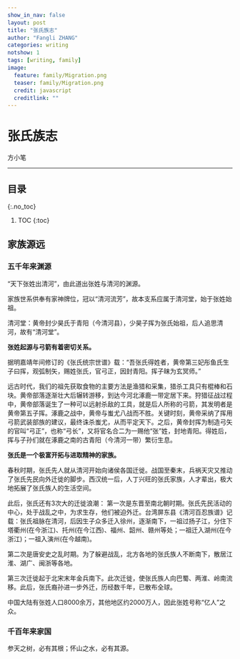 ```yaml
---
show_in_nav: false
layout: post
title: "张氏族志"
author: "Fangli ZHANG"
categories: writing
notshow: 1
tags: [writing, family]
image:
  feature: family/Migration.png
  teaser: family/Migration.png
  credit: javascript
  creditlink: ""
---
```




# 张氏族志

方小笔

------

## 目录
{:.no_toc}
1. TOC
{:toc}

## 家族源远
### 五千年来渊源

“天下张姓出清河”，由此道出张姓与清河的渊源。

家族世系供奉有家神牌位，冠以“清河流芳”，故本支系应属于清河堂，始于张姓始祖。

清河堂：黄帝封少昊氏于青阳（今清河县），少昊子挥为张氏始祖，后人追思清河，故有“清河堂”。

**张姓起源与弓箭有着密切关系。**

据明嘉靖年间修订的《张氏统宗世谱》载：“吾张氏得姓者，黄帝第三妃彤鱼氏生子曰挥，观弧制矢，赐姓张氏，官弓正，因封青阳。挥子昧为玄冥师。”

远古时代，我们的祖先获取食物的主要方法是渔猎和采集，猎杀工具只有棍棒和石块。黄帝部落逐渐壮大后辗转游移，到达今河北涿鹿一带定居下来。狩猎征战过程中，黄帝部落诞生了一种可以远射杀敌的工具，就是后人所称的弓箭，其发明者是黄帝第五子挥。涿鹿之战中，黄帝与蚩尤八战而不胜。关键时刻，黄帝采纳了挥用弓箭武装部族的建议，最终诛杀蚩尤，从而平定天下。之后，黄帝封挥为制造弓矢的官叫“弓正”，也称“弓长”，又将官名合二为一赐他“张”姓，封地青阳。得姓后，挥与子孙们就在涿鹿之南的古青阳（今清河一带）繁衍生息。


**张氏是一个极富开拓与进取精神的家族。**

春秋时期，张氏先人就从清河开始向诸侯各国迁徙。战国至秦末，兵祸天灾又推动了张氏先民向外迁徙的脚步。西汉统一后，人丁兴旺的张氏家族，人才辈出，极大地拓展了张氏族人的生活空间。

此后，张氏还有3次大的迁徙浪潮：
第一次是东晋至南北朝时期。张氏先民活动的中心，处于战乱之中，为求生存，他们被迫外迁。台湾屏东县《清河百忍族谱》记载：张氏祖脉在清河，后因生子众多迁入徐州，逐渐南下，一祖过扬子江，分住下塔衢州(在今浙江)、托州(在今江西)、福州、韶州、赣州等处；一祖迁入湖州(在今浙江)；一祖入演州(在今越南)。

第二次是唐安史之乱时期。为了躲避战乱，北方各地的张氏族人不断南下，散居江淮、湖广、闽浙等各地。

第三次迁徙起于北宋末年金兵南下。此次迁徙，使张氏族人向巴蜀、两淮、岭南流移。此后，张氏裔孙进一步外迁，历经数千年，已散布全球。

<!--
**十一世：张单**

挥之十一世孙张单，因发明“灶”被人称为“灶君公”。灶神，全衔是“九天东厨司命太乙元皇定福奏善天尊”，俗称“灶君”，或称“灶君公”、“司命真君”、“九天东厨司命主”、“香厨妙供天尊”或“灶王”，北方称他为“灶王爷”，鸾门尊奉为三恩主之一，也就是厨房之神。

**十二世：张天杰**

夏禹之父鲧所筑的防洪大堤——鲧堤，至今仍横卧在清河与威县交界处。鲧被杀后，禹承父志继续治水，他起用挥之十二世孙张天杰为“水正”之官，成全治水之功。

**秦末汉初：张良**

张良（约前250年—前189年），字子房，颍川城父（今河南禹州）人。秦末汉初杰出谋臣，与韩信、萧何并称为“汉初三杰”。

**东汉：张衡**

张衡（78年—139年），字平子。汉族，南阳西鄂（今河南南阳市石桥镇）人，南阳五圣之一，与司马相如、扬雄、班固并称汉赋四大家。中国东汉时期伟大的天文学家、数学家、发明家、地理学家、文学家，在东汉历任郎中、太史令、侍中、河间相等职。

**东汉末年：张仲景**

张仲景（约公元150～154年——约公元215～219年），名机，字仲景，东汉南阳涅阳县（今河南省邓州市穰东镇张寨村）人。东汉末年著名医学家，被后人尊称为医圣。张仲景广泛收集医方，写出了传世巨著《伤寒杂病论》。它确立的辨证论治原则，是中医临床的基本原则，是中医的灵魂所在。

**东汉末年：张飞**

张飞（？—221年），字益德（《华阳国志》作翼德），涿郡（今河北涿州）人，三国时期蜀汉名将。张飞勇武过人，与结拜兄弟关羽并称为“万人敌”。

**明：张居正**

张居正（1525年5月24日－1582年7月9日），字叔大，号太岳，幼名张白圭，湖广荆州卫（湖北省荆州市）军籍。生于江陵县（荆州），故称之“张江陵”。嘉靖二十六年（1547）进士。明朝政治家、改革家、内阁首辅，辅佐万历皇帝朱翊钧进行“万历新政”，史称“张居正改革”。

**清：张三甲**

张三甲，清光绪二十四年（1898）武状元，是中国科举史上最后一位武状元。
张三甲,字鼎臣,号魁轩,又名荣甲,清光绪丙子年(1876年)十月五日生于开州户部寨村,一个清贫而又尚武世家。
-->
中国大陆有张姓人口8000余万，其他地区约2000万人，因此张姓号称“亿人”之众。

### 千百年来家国

参天之树，必有其根；怀山之水，必有其源。

<html>
    <head>
    <style>
        #chartdiv {
            width: 100%;
            height: 480px;
        }
        .map-marker {
            margin-left: -5px;
            margin-top: -5px;
        }
        .map-marker.map-clickable {
            cursor: pointer;
        }
        .pulse {
            width: 0px;
            height: 0px;
            border: 0px solid #f7f14c;
            -webkit-border-radius: 30px;
            -moz-border-radius: 30px;
            border-radius: 30px;
            background-color: #716f42;
            z-index: 10;
            position: absolute;
      }
      .map-marker .dot {
            border: 10px solid #FFFFFF;
            background: transparent;
            -webkit-border-radius: 100px;
            -moz-border-radius: 100px;
            border-radius: 100px;
            height: 40px;
            width: 40px;
            -webkit-animation: pulse 0.5s ease-out;
            -moz-animation: pulse 1s ease-out;
            animation: pulse 1.5s ease-out;
            -webkit-animation-iteration-count: infinite;
            -moz-animation-iteration-count: infinite;
            animation-iteration-count: infinite;
            position: absolute;
            top: -25px;
            left: -25px;
            z-index: 1;
            opacity: 0;
    }
    @-moz-keyframes pulse {
           0% {
              -moz-transform: scale(0);
              opacity: 0.0;
           }
           25% {
              -moz-transform: scale(0);
              opacity: 0.1;
           }
           50% {
              -moz-transform: scale(0.1);
              opacity: 0.3;
           }
           75% {
              -moz-transform: scale(0.5);
              opacity: 0.5;
           }
           100% {
              -moz-transform: scale(1);
              opacity: 0.0;
           }
    }
    @-webkit-keyframes "pulse" {
           0% {
              -webkit-transform: scale(0);
              opacity: 0.0;
           }
           25% {
              -webkit-transform: scale(0);
              opacity: 0.1;
           }
           50% {
              -webkit-transform: scale(0.1);
              opacity: 0.3;
           }
           75% {
              -webkit-transform: scale(0.5);
              opacity: 0.5;
           }
           100% {
              -webkit-transform: scale(1);
              opacity: 0.0;
           }
       }
    </style>
    </head>
    <body>
    <script src="https://www.amcharts.com/lib/3/ammap.js"></script>
    <script src="https://www.amcharts.com/lib/3/maps/js/worldLow.js"></script>
    <script src="https://www.amcharts.com/lib/3/themes/light.js"></script>
    <script>
    var targetSVG = "M9,0C4.029,0,0,4.029,0,9s4.029,9,9,9s9-4.029,9-9S13.971,0,9,0z M9,15.93 c-3.83,0-6.93-3.1-6.93-6.93S5.17,2.07,9,2.07s6.93,3.1,6.93,6.93S12.83,15.93,9,15.93 M12.5,9c0,1.933-1.567,3.5-3.5,3.5S5.5,10.933,5.5,9S7.067,5.5,9,5.5 S12.5,7.067,12.5,9z";

    <!-- var targetSVG = "{{site.baseurl}}/assets/svg/taxi.svg"; -->

    var map = AmCharts.makeChart( "chartdiv", {
        "type": "map",
        "theme": "light",
        "dragMap": true,
        "projection": "miller",
        "mouseWheelZoomEnabled": true,
        "showBalloonOnSelectedObject": true,
        "backgroundAlpha": 1,
        "backgroundColor": "#000",

        "dataProvider": {
            "mapURL": "/assets/map/chinaHigh.svg",

            "zoomLevel": 1,
            "zoomLatitude": 36.7,
            "zoomLongitude": 104.2,

            "lines": [
            { "arc": -0.85, "latitudes": [ 40.48, 28.68 ], "longitudes": [ 114.53, 115.90 ], "title": "两晋唐宋之间，战乱频仍，张世先祖被迫南迁。"},
            { "arc": -0.85, "latitudes": [ 28.68, 31.02 ], "longitudes": [ 115.90, 112.12 ], "title": "大明建文二年（1400年），文軏、文昌二公，自江西承宣布政使司南昌府南昌县棋盘乡隔豆腐街清水河，溯江而上入楚地，侨居荆门府。"},
            { "arc": 0.85, "latitudes": [ 31.02, 29.97 ], "longitudes": [ 112.12, 112.64 ], "title": "文軏、文昌二公辗转荆州府江陵县西城清水门抚塔坊未久，一同迁往江监两县交界处、丰洛河多渡湾南岸高埠之地而居。"},
            { "arc": -0.6, "latitudes": [ 29.97, 30.00 ], "longitudes": [ 112.64, 112.66 ], "title": "咸丰二年（1852年），翼王石达开火烧荆江，劫掠粮草，张套大火三月，我世佐先祖移居张家台，两百年间，已然八世。"}
            ],

            "images": [
            {"type": "circle", "title": "<b>清河古青阳</b><br/>张挥始祖", "latitude": 40.48, "longitude": 114.53, "color": "#FFFF00", "scale": 0.8},
            {"type": "circle", "title": "<b>江西南昌府</b><br/>衣冠南渡", "latitude": 28.68, "longitude": 115.90, "color": "#00FF00", "scale": 0.5},
            {"type": "circle", "title": "<b>湖北荆门府</b><br/>溯江而上", "latitude": 31.02, "longitude": 112.12, "color": "#00FF00", "scale": 0.5},
            {"type": "circle", "title": "<b>江陵抚塔坊</b><br/>定居江监", "latitude": 29.97, "longitude": 112.64, "color": "#00FF00", "scale": 0.5},
            {"type": "circle", "title": "<b>新观张家台</b><br/>世佐迁居", "latitude": 30.00, "longitude": 112.66, "color": "#FFCC00", "scale": 1.0}
            ]
        },

            "areasSettings": {
                "color": "#FFCC00",
                "outlineThickness": 0.3,
                "unlistedAreasColor": "#FFFFFF",
                "unlistedAreasAlpha": 0.6
            },

            "imagesSettings": {
              "color": "#00FF00",
              "rollOverColor": "#FFFF00",
              "selectedColor": "#000000"
            },

            "linesSettings": {
              "arc": -0.75,
              "arrow": "middle",
              "color": "#FFFF00",
              "alpha": 1,
              "arrowAlpha": 1,
              "arrowSize": 3,
              "thickness": 1
            },

            "balloon": {
                "drop": false,
                "fixedPosition": false
            },

            "zoomControl": {
              "homeButtonEnabled": false,
              "zoomControlEnabled": false,
              "buttonSize": 10,
              "gridHeight": 0,
              "draggerAlpha": 0,
              "gridAlpha": 0
            },

            "backgroundZoomsToTop": true,
            "linesAboveImages": false,

           "export": {
             "enabled": false
           }
    } );

    map.addListener( "positionChanged", updateCustomMarkers );

    function updateCustomMarkers( event ) {
      var map = event.chart;

      for ( var x in map.dataProvider.images ) {
        var image = map.dataProvider.images[ x ];
        if (x == 4) {
          if ( 'undefined' == typeof image.externalElement )
          image.externalElement = createCustomMarker( image );
          var xy = map.coordinatesToStageXY( image.longitude, image.latitude );
          image.externalElement.style.top = xy.y + 'px';
          image.externalElement.style.left = xy.x + 'px';
        }
      }
    }

    function createCustomMarker( image ) {
      var holder = document.createElement( 'div' );
      holder.className = 'map-marker';
      holder.title = image.title;
      holder.style.position = 'absolute';

      if ( undefined != image.url ) {
        holder.onclick = function() {
          window.location.href = image.url;
        };
        holder.className += ' map-clickable';
      }

      var dot = document.createElement( 'div' );
      dot.className = 'dot';
      holder.appendChild( dot );

      var pulse = document.createElement( 'div' );
      pulse.className = 'pulse';
      holder.appendChild( pulse );

      image.chart.chartDiv.appendChild( holder );

      return holder;
    }

    </script>
    </body>
    <div id="chartdiv"></div>
</html>


## 新观张氏

### 百十年来家世

![新观张氏家族树](../assets/img/family/FamilyTreeZhang.png)

### 族人事迹

#### 始佐迁居
1852年，太平军久围长沙不克，翼王石达开西渡湘江，开辟河西战场，补给粮草，裹挟百姓以充军备，连克岳州、武昌，沿江而下直捣金陵。

清末县志载，战火烧至监江两县交界处，乱军纵火劫掠，张套大火，连烧三月，遮天蔽日民不聊生，我先祖世佐公避战乱、续血脉，单筐入新观，落地张家台。此地有江陵栗张台张氏一门，早年来此发展，战乱之间，家道中落，故而变卖此地房屋土地于我世佐公，其人丁仍迁回栗张台。自此，我新观张氏便在此落地生根，渔樵耕读，近两百年间，已传八世。

新观张氏，得丁四十二，计口七十八，族人在世者五十有七，枝繁叶茂，人有所旺，各司其业，技有所长。惟愿族人安康，母尊女优，父慈子孝，姊妹和睦，家业顺昌。

#### 盲翔舂米

清末民初，国家兴亡，内忧外患，群雄逐鹿，战乱频仍。张绪模长子张兆翔自幼因病双目失明，不闻世事沧桑，但以舂米为业，心宽得寿，年七十有三乃终。

#### 张九不全
张九全，张兆元第三子，1946年4月8日（丙戌年三月初七寅时）生，时逢父亲而立之年，初名张足三，因与邻里姑亲王诚明又名王足三重名而作罢。少习木艺，擅打家具，精雕细琢，远近闻名。及之盛年，国家倡人民公社，组织集体劳动，英雄觅得用武之地，九全多年担任生产大队队长，带头冲锋，敢拼敢干，甚有威名。艰苦奋斗多年，渐有家资，故自立门户，从张家台迁至月堤凹核心地段，开疆土，建新房，颇振家风。夫人新观王氏，讳南秀，1946年5月14日（丙戌年四月十四申时）生，操持劳苦一生，1985年玉殒，年享四十。

长女张菊香，1966年8月6日（丙午年六月二十巳时）生，初嫁同村王门，育一子一女，后各还本道，菊香仍回月堤凹，常年从事服装行业。

长子张如高，1969年1月21日（戊申年腊月初四申时）生，2004年卒。如高夫人易凤秀，1969年1月23日（戊申年腊月初六）生，如高独子张方磊，1991年10月16日（九月初九）生，方磊夫人张美艳，1985年5月19日生，方磊女儿张逸晨，2019年8月5日生。凤秀继夫彭松海，1972年9月24日（八月十七）生。

次女张妙香，1971年5月1日（辛亥年四月初七亥时）生，2001年卒。

三女张培香，1975年4月24日（乙卯年三月十三酉时）生，嫁江陵府阳湖村王门常樑，夫妻同心育一子一女，南下广东佛山，从事制造业、美发。

#### 妙英常香

张妙香，张九全次女，1971年5月1日（辛亥年四月初七亥时）生。金钗豆蔻之年，精习女红，手巧心灵。妙香碧玉闺中，恩父招婿上门，育得儿女一双，缝纫持家，相夫教子。天不假年，虽夫惜子孝，然痼疾难去，2001年3月8日香消自家门前水塘，年享三十。

夫婿张如常，原讳王常波，江陵府阳湖狮古塔人士，1969年2月10日（戊申年腊月二十四亥时）生，家中弟兄五个，排行老幺，人称老五。性情温良，恭俭礼让，上敬父兄，下抚子侄，颇得欢心。少入学堂，断文识字，未久辍学饲鸭，兼衬家里。弱冠之年，赘新观张家，夫妻和睦，得一子一女，承包田地种西瓜，兴建厂房脱米糠，家底渐实。夫妻情深，怎奈病魔所困，药石无数，千金散去，未见好转。无奈间，如常挈妇将雏，往来奔走。为求医问药，1994年入荆州，身搬体扛、氧焊摩配、水电装修，废品回收，世间何止百行。后苦习泥瓦匠工，打地基、砌砖墙、悬高楼、盖顶房，砖山泥海，风吹雨淋日晒夜不停，抚得一双儿女齐长成，却未救得亡妻妙回春。人亡家不破，如常一如往常，砖里来，泥里去，辛苦操持，托举儿子竟学业，拉扯女儿嫁夫郎。

继室监利邹集四甲李李氏，讳所英，1968年10月13日（戊申年八月二十二丑时）生，家中长女，自幼坚韧宽厚，怜惜父亲母亲，扶持大弟二弟。出阁之年，许以黄家堤欧阳一门，夫勤妇恳，育一女一子入学长大。日月盈亏，敌得过柴米油盐的清苦，敌不过暗自落寞的凉薄，终究劳燕分飞，各得其所。所英和如常重组家庭，是各自一双儿女的共情，也是彼此辛苦操持的共遇，更是两个同龄人的惺惺相惜。自此，视彼此儿女如己出，待彼此父母若亲生，两个灵魂的契合，造就四个家庭的融合，二人齐心协力，一切从头开始，万丈高楼平地起，承建房屋工程，巩固长江堤防，坐卧于鸡鸣之时，奔走在砖墙之间。儿子考上省城大学，二人念及家中尚有恩父九全，毅然举家回月堤凹拆房建楼，安居乐业，照看老人，一如往常，仿佛妙英常香。

子张方利，1988年9月8日（戊辰年七月二十八）申时生，2007年考入武汉大学，2011年获学士学位，2014年获北京大学硕士学位，2018年获香港浸会大学博士学位，现任职于长江大学，从事地理信息教学与科研工作。女张琴，1990年7月23日（庚午年六月初二午时）生，女继母业，从事服装行业，2011年出嫁县城，婿张利，1984年5月25日生人，从事餐饮行业，得子张辰峰，2012年3月10日（二月十八）生。
